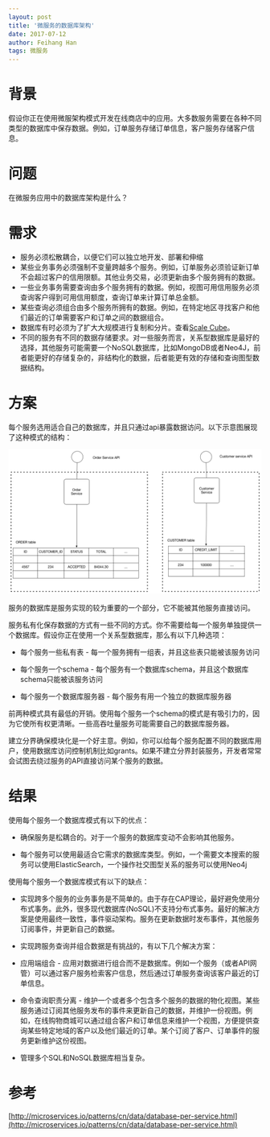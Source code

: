 ```yaml
---
layout: post
title: '微服务的数据库架构'
date: 2017-07-12
author: Feihang Han
tags: 微服务
---
```


# 背景

假设你正在使用微服架构模式开发在线商店中的应用。大多数服务需要在各种不同类型的数据库中保存数据。例如，订单服务存储订单信息，客户服务存储客户信息。

# 问题

在微服务应用中的数据库架构是什么？

# 需求

* 服务必须松散耦合，以便它们可以独立地开发、部署和伸缩
* 某些业务事务必须强制不变量跨越多个服务。例如，订单服务必须验证新订单不会超过客户的信用限额。其他业务交易，必须更新由多个服务拥有的数据。
* 一些业务事务需要查询由多个服务拥有的数据。例如，视图可用信用服务必须查询客户得到可用信用额度，查询订单来计算订单总金额。
* 某些查询必须组合由多个服务所拥有的数据。例如，在特定地区寻找客户和他们最近的订单需要客户和订单之间的数据组合。
* 数据库有时必须为了扩大大规模进行复制和分片。查看[Scale Cube](http://microservices.io/articles/scalecube.html)。
* 不同的服务有不同的数据存储要求。对一些服务而言，关系型数据库是最好的选择，其他服务可能需要一个NoSQL数据库，比如MongoDB或者Neo4J，前者能更好的存储复杂的，非结构化的数据，后者能更有效的存储和查询图型数据结构。

# 方案

每个服务选用适合自己的数据库，并且只通过api暴露数据访问。以下示意图展现了这种模式的结构：

![](/assets/doc_imgs/databaseperservice.png)

服务的数据库是服务实现的较为重要的一个部分，它不能被其他服务直接访问。

服务私有化保存数据的方式有一些不同的方式。你不需要给每一个服务单独提供一个数据库。假设你正在使用一个关系型数据库，那么有以下几种选项：

* 每个服务一些私有表 - 每一个服务拥有一组表，并且这些表只能被该服务访问

* 每个服务一个schema - 每个服务有一个数据库schema，并且这个数据库schema只能被该服务访问
* 每个服务一个数据库服务器 - 每个服务有用一个独立的数据库服务器

前两种模式具有最低的开销。使用每个服务一个schema的模式是有吸引力的，因为它使所有权更清晰。一些高吞吐量服务可能需要自己的数据库服务器。

建立分界确保模块化是一个好主意。例如，你可以给每个服务配置不同的数据库用户，使用数据库访问控制机制比如grants。如果不建立分界封装服务，开发者常常会试图去绕过服务的API直接访问某个服务的数据。

# 结果

使用每个服务一个数据库模式有以下的优点：

* 确保服务是松耦合的。对于一个服务的数据库变动不会影响其他服务。

* 每个服务可以使用最适合它需求的数据库类型。例如，一个需要文本搜索的服务可以使用ElasticSearch，一个操作社交图型关系的服务可以使用Neo4j

使用每个服务一个数据库模式有以下的缺点：

* 实现跨多个服务的业务事务是不简单的。由于存在CAP理论，最好避免使用分布式事务。此外，很多现代数据库\(NoSQL\)不支持分布式事务。最好的解决方案是使用最终一致性，事件驱动架构。服务在更新数据时发布事件，其他服务订阅事件，并更新自己的数据。

* 实现跨服务查询并组合数据是有挑战的，有以下几个解决方案：

* 应用端组合 - 应用对数据进行组合而不是数据库。例如一个服务（或者API网管）可以通过客户服务检索客户信息，然后通过订单服务查询该客户最近的订单信息。

* 命令查询职责分离 - 维护一个或者多个包含多个服务的数据的物化视图。某些服务通过订阅其他服务发布的事件来更新自己的数据，并维护一份视图。例如，在线购物商城可以通过组合客户和订单信息来维护一个视图，方便提供查询某些特定地域的客户以及他们最近的订单。某个订阅了客户、订单事件的服务更新维护这份视图。

* 管理多个SQL和NoSQL数据库相当复杂。

# 参考

[http://microservices.io/patterns/cn/data/database-per-service.html](http://microservices.io/patterns/cn/data/database-per-service.html)

